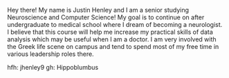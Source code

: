 Hey there! My name is Justin Henley and I am a senior studying Neuroscience and Computer Science! My goal is to continue on after undergraduate to medical school where I dream of becoming a neurologist. I believe that this course will help me increase my practical skills of data analysis which may be useful when I am a doctor. I am very involved with the Greek life scene on campus and tend to spend most of my free time in various leadership roles there.

hfh: jhenley9
gh: Hippoblumbus
